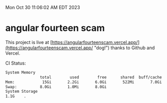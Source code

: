 Mon Oct 30 11:06:02 AM EDT 2023

# angular fourteen scam


This project is live at [https://angularfourteenscam.vercel.app/](https://angularfourteenscam.vercel.app/ "dog!") thanks to Github and Vercel.

CI Status: 

```bash
System Memory
               total        used        free      shared  buff/cache   available
Mem:            15Gi       2.2Gi       6.0Gi       522Mi       7.0Gi        12Gi
Swap:          8.0Gi       1.0Mi       8.0Gi
System Storage
1.1G	.
```
```bash
